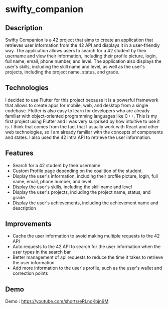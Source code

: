 # swifty_companion

## Description
Swifty Companion is a 42 project that aims to create an application that retrieves user information from the 42 API and displays it in a user-friendly way. The application allows users to search for a 42 student by their username and view their information, including their profile picture, login, full name, email, phone number, and level. The application also displays the user's skills, including the skill name and level, as well as the user's projects, including the project name, status, and grade.

## Technologies
I decided to use Flutter for this project because it is a powerful framework that allows to create apps for mobile, web, and desktop from a single codebase. Flutter is also easy to learn for developers who are already familiar with object-oriented programming languages like C++. This is my first project using Flutter and I was very surprised by how intuitive to use it is. I think that comes from the fact that I usually work with React and other web technologies, so I am already familiar with the concepts of components and states. I also used the 42 intra API to retrieve the user information.

## Features
- Search for a 42 student by their username
- Custom Profile page depending on the coalition of the student. 
- Display the user's information, including their profile picture, login, full name, email, phone number, and level
- Display the user's skills, including the skill name and level
- Display the user's projects, including the project name, status, and grade
- Display the user's achievements, including the achievement name and description

## Improvements
- Cache the user information to avoid making multiple requests to the 42 API
- Auto requests to the 42 API to search for the user information when the user types in the search bar
- Better management of api requests to reduce the time it takes to retrieve the user information
- Add more information to the user's profile, such as the user's wallet and correction points

## Demo 
Demo : https://youtube.com/shorts/eRLnoKbjn9M
